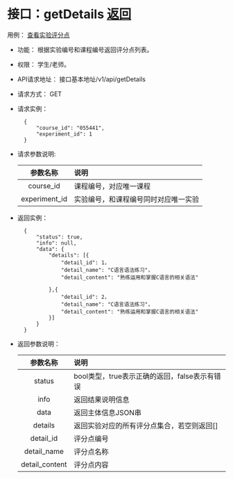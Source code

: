 # 接口：getDetails  [返回](../../README.md)
用例： [查看实验评分点](../用例/查看实验评分点.md)

- 功能：
   根据实验编号和课程编号返回评分点列表。
    
- 权限：
    学生/老师。    
    
- API请求地址： 
    接口基本地址/v1/api/getDetails

- 请求方式：
    GET

- 请求实例：

        {
            "course_id": "055441",
            "experiment_id": 1
        }
        
- 请求参数说明:        

  |参数名称|说明|
  |:---------:|:--------------------------------------------------------|      
  |course_id|课程编号，对应唯一课程|
  |experiment_id|实验编号，和课程编号同时对应唯一实验|
  
  
- 返回实例：

        { 
            "status": true,
            "info": null,
            "data": {
                "details": [{
                    "detail_id": 1，
                    "detail_name": "C语言语法练习"，
                    "detail_content": "熟练运用和掌握C语言的相关语法"

                },{
                    "detail_id": 2，
                    "detail_name": "C语言语法练习"，
                    "detail_content": "熟练运用和掌握C语言的相关语法"
                }]   
            }    
        }

- 返回参数说明：    
 
  |参数名称|说明|
  |:---------:|:--------------------------------------------------------|      
  |status|bool类型，true表示正确的返回，false表示有错误|
  |info|返回结果说明信息|
  |data|返回主体信息JSON串|
  |details|返回实验对应的所有评分点集合，若空则返回[]|
  |detail_id|评分点编号|
  |detail_name|评分点名称|  
  |detail_content|评分点内容|
